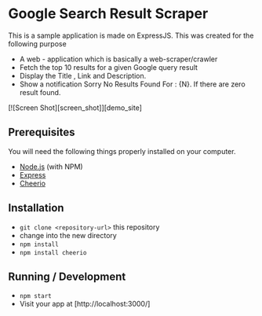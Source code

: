# Google Search Result Scraper

This is a sample application is made on ExpressJS. 
This was created for the following purpose
 
* A web - application which is basically a web-scraper/crawler
* Fetch the top 10 results for a given Google query result
* Display the Title , Link and Description.
* Show a notification Sorry No Results Found For : {N}. If there are zero result found. 

[![Screen Shot][screen_shot]][demo_site]

## Prerequisites

You will need the following things properly installed on your computer.

* [Node.js](http://nodejs.org/) (with NPM)
* [Express](https://expressjs.com/)
* [Cheerio](https://github.com/cheeriojs/cheerio)

## Installation

* `git clone <repository-url>` this repository
* change into the new directory
* `npm install`
* `npm install cheerio`

## Running / Development

* `npm start`
* Visit your app at [http://localhost:3000/]

